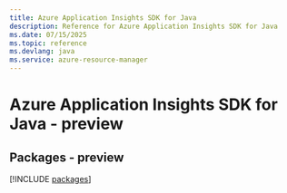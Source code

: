 ```yaml
---
title: Azure Application Insights SDK for Java
description: Reference for Azure Application Insights SDK for Java
ms.date: 07/15/2025
ms.topic: reference
ms.devlang: java
ms.service: azure-resource-manager
---
```

# Azure Application Insights SDK for Java - preview
## Packages - preview
[!INCLUDE [packages](application-insights-index.md)]